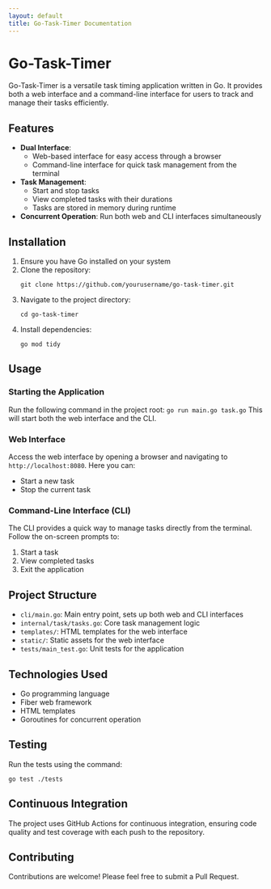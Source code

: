 ```yaml
---
layout: default
title: Go-Task-Timer Documentation
---
```


# Go-Task-Timer

Go-Task-Timer is a versatile task timing application written in Go. It provides both a web interface and a command-line interface for users to track and manage their tasks efficiently.

## Features

- **Dual Interface**: 
  - Web-based interface for easy access through a browser
  - Command-line interface for quick task management from the terminal
- **Task Management**:
  - Start and stop tasks
  - View completed tasks with their durations
  - Tasks are stored in memory during runtime
- **Concurrent Operation**: Run both web and CLI interfaces simultaneously

## Installation

1. Ensure you have Go installed on your system
2. Clone the repository:
   ```
   git clone https://github.com/yourusername/go-task-timer.git
   ```
3. Navigate to the project directory:
   ```
   cd go-task-timer
   ```
4. Install dependencies:
   ```
   go mod tidy
   ```

## Usage

### Starting the Application

Run the following command in the project root:
```go run main.go task.go```
This will start both the web interface and the CLI.


### Web Interface

Access the web interface by opening a browser and navigating to `http://localhost:8080`. Here you can:

- Start a new task
- Stop the current task

### Command-Line Interface (CLI)

The CLI provides a quick way to manage tasks directly from the terminal. Follow the on-screen prompts to:

1. Start a task
2. View completed tasks
3. Exit the application

## Project Structure

- `cli/main.go`: Main entry point, sets up both web and CLI interfaces
- `internal/task/tasks.go`: Core task management logic
- `templates/`: HTML templates for the web interface
- `static/`: Static assets for the web interface
- `tests/main_test.go`: Unit tests for the application

## Technologies Used

- Go programming language
- Fiber web framework
- HTML templates
- Goroutines for concurrent operation

## Testing

Run the tests using the command:

```go test ./tests```


## Continuous Integration

The project uses GitHub Actions for continuous integration, ensuring code quality and test coverage with each push to the repository.

## Contributing

Contributions are welcome! Please feel free to submit a Pull Request.

